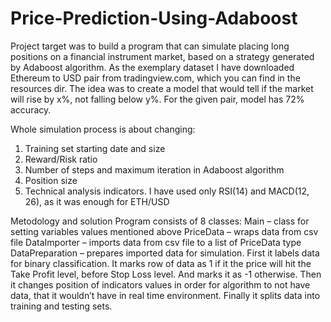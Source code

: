 # Price-Prediction-Using-Adaboost

Project target was to build a program that can simulate placing long positions on a financial instrument market, based on a strategy generated by Adaboost algorithm. 
As the exemplary dataset I have downloaded Ethereum to USD pair from tradingview.com, which you can find in the resources dir.
The idea was to create a model that would tell if the market will rise by x%, not falling below y%.
For the given pair, model has 72% accuracy.

Whole simulation process is about changing:
1)	Training set starting date and size
2)	Reward/Risk ratio
3)	Number of steps and maximum iteration in Adaboost algorithm
4)	Position size
5)	Technical analysis indicators. I have used only RSI(14) and MACD(12, 26), as it was enough for ETH/USD

Metodology and solution
Program consists of 8 classes:
Main – class for setting variables values mentioned above
PriceData – wraps data from csv file
DataImporter – imports data from csv file to a list of PriceData type
DataPreparation – prepares imported data for simulation. 
First it labels data for binary classification. It marks row of data as 1 if it the price will hit the Take Profit level, before Stop Loss level. And marks it as -1 otherwise.
Then it changes position of indicators values in order for algorithm to not have data, that it wouldn’t have in real time environment.
Finally it splits data into training and testing sets.


